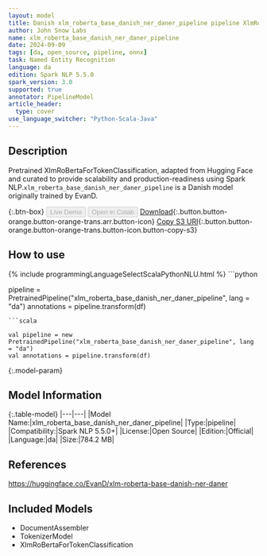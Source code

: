 ```yaml
---
layout: model
title: Danish xlm_roberta_base_danish_ner_daner_pipeline pipeline XlmRoBertaForTokenClassification from EvanD
author: John Snow Labs
name: xlm_roberta_base_danish_ner_daner_pipeline
date: 2024-09-09
tags: [da, open_source, pipeline, onnx]
task: Named Entity Recognition
language: da
edition: Spark NLP 5.5.0
spark_version: 3.0
supported: true
annotator: PipelineModel
article_header:
  type: cover
use_language_switcher: "Python-Scala-Java"
---
```


## Description

Pretrained XlmRoBertaForTokenClassification, adapted from Hugging Face and curated to provide scalability and production-readiness using Spark NLP.`xlm_roberta_base_danish_ner_daner_pipeline` is a Danish model originally trained by EvanD.

{:.btn-box}
<button class="button button-orange" disabled>Live Demo</button>
<button class="button button-orange" disabled>Open in Colab</button>
[Download](https://s3.amazonaws.com/auxdata.johnsnowlabs.com/public/models/xlm_roberta_base_danish_ner_daner_pipeline_da_5.5.0_3.0_1725923441850.zip){:.button.button-orange.button-orange-trans.arr.button-icon}
[Copy S3 URI](s3://auxdata.johnsnowlabs.com/public/models/xlm_roberta_base_danish_ner_daner_pipeline_da_5.5.0_3.0_1725923441850.zip){:.button.button-orange.button-orange-trans.button-icon.button-copy-s3}

## How to use



<div class="tabs-box" markdown="1">
{% include programmingLanguageSelectScalaPythonNLU.html %}
```python

pipeline = PretrainedPipeline("xlm_roberta_base_danish_ner_daner_pipeline", lang = "da")
annotations =  pipeline.transform(df)   

```
```scala

val pipeline = new PretrainedPipeline("xlm_roberta_base_danish_ner_daner_pipeline", lang = "da")
val annotations = pipeline.transform(df)

```
</div>

{:.model-param}
## Model Information

{:.table-model}
|---|---|
|Model Name:|xlm_roberta_base_danish_ner_daner_pipeline|
|Type:|pipeline|
|Compatibility:|Spark NLP 5.5.0+|
|License:|Open Source|
|Edition:|Official|
|Language:|da|
|Size:|784.2 MB|

## References

https://huggingface.co/EvanD/xlm-roberta-base-danish-ner-daner

## Included Models

- DocumentAssembler
- TokenizerModel
- XlmRoBertaForTokenClassification